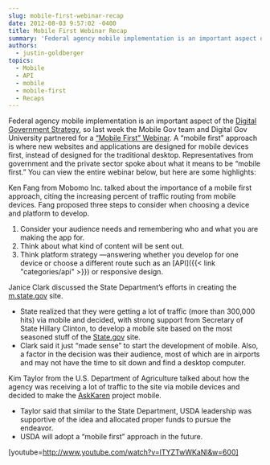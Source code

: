 ```yaml
---
slug: mobile-first-webinar-recap
date: 2012-08-03 9:57:02 -0400
title: Mobile First Webinar Recap
summary: 'Federal agency mobile implementation is an important aspect of the Digital Government Strategy, so last week the Mobile Gov team and Digital Gov University partnered for a &#8220;Mobile First&#8221; Webinar. A &#8220;mobile first&#8221; approach is where new websites and applications are designed for mobile devices first, instead of designed for the traditional desktop.  Representatives from government and the private sector'
authors:
  - justin-goldberger
topics:
  - Mobile
  - API
  - mobile
  - mobile-first
  - Recaps
---
```


Federal agency mobile implementation is an important aspect of the [Digital Government Strategy](http://www.whitehouse.gov/sites/default/files/omb/egov/digital-government/digital-government-strategy.pdf), so last week the Mobile Gov team and Digital Gov University partnered for a [&#8220;Mobile First&#8221; Webinar](http://www.youtube.com/watch?v=lTYZTwWKaNI&feature=youtube_gdata). A &#8220;mobile first&#8221; approach is where new websites and applications are designed for mobile devices first, instead of designed for the traditional desktop.  Representatives from government and the private sector spoke about what it means to be &#8220;mobile first.&#8221; You can view the entire webinar below, but here are some highlights:

Ken Fang from Mobomo Inc. talked about the importance of a mobile first approach, citing the increasing percent of traffic routing from mobile devices. Fang  proposed three steps to consider when choosing a device and platform to develop.

  1. Consider your audience needs and remembering who and what you are making the app for.
  2. Think about what kind of content will be sent out.
  3. Think platform strategy &#8212;answering whether you develop for one device or choose a different route such as an [API]({{< link "categories/api" >}}) or responsive design.

Janice Clark discussed the State Department&#8217;s efforts in creating the [m.state.gov](http://m.state.gov/) site.

  * State realized that they were getting a lot of traffic (more than 300,000 hits) via mobile and decided, with strong support from Secretary of State Hillary Clinton, to develop a mobile site based on the most seasoned stuff of the [State.gov](http://www.state.gov/index.htm) site.
  * Clark said it just &#8220;made sense&#8221; to start the development of mobile. Also, a factor in the decision was their audience, most of which are in airports and may not have the time to sit down and find a desktop computer.

Kim Taylor from the U.S. Department of Agriculture talked about how the agency was receiving a lot of traffic to the site via mobile devices and decided to make the [AskKaren](http://apps.usa.gov/ask-karen.shtml) project mobile.

  * Taylor said that similar to the State Department, USDA leadership was supportive of the idea and allocated proper funds to pursue the endeavor.
  * USDA will adopt a &#8220;mobile first&#8221; approach in the future.

[youtube=http://www.youtube.com/watch?v=lTYZTwWKaNI&w=600]
